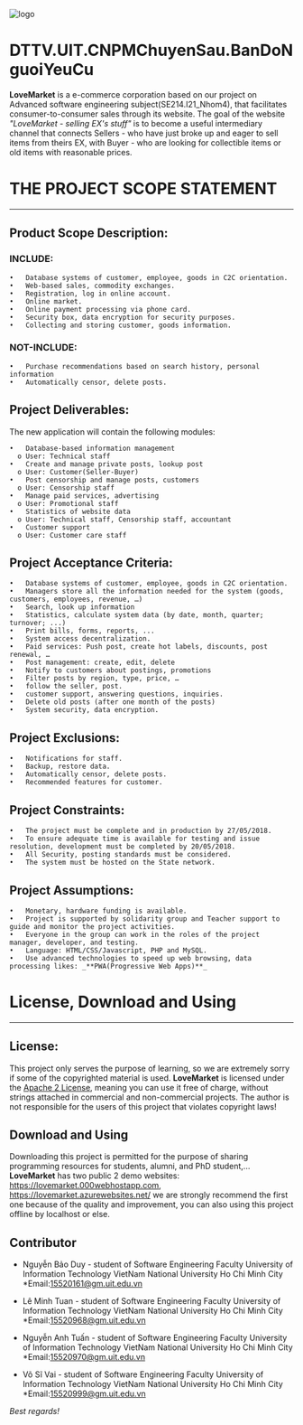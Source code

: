 ![logo](https://i.imgur.com/VYgScpq.png)
# DTTV.UIT.CNPMChuyenSau.BanDoNguoiYeuCu
**LoveMarket** is a e-commerce corporation based on our project on Advanced software engineering subject(SE214.I21_Nhom4), that facilitates consumer-to-consumer sales through its website. The goal of the website _"LoveMarket - selling EX's stuff"_ is to become a useful intermediary channel that connects Sellers - who have just broke up and eager to sell items from theirs EX, with Buyer - who are looking for collectible items or old items with reasonable prices.



# THE PROJECT SCOPE STATEMENT
-------------
 ## Product Scope Description:
  ### **INCLUDE:** 
    •	Database systems of customer, employee, goods in C2C orientation.
    •	Web-based sales, commodity exchanges.
    •	Registration, log in online account.
    •	Online market.
    •	Online payment processing via phone card.
    •	Security box, data encryption for security purposes.
    •	Collecting and storing customer, goods information.
    
  ### **NOT-INCLUDE:**
    •	Purchase recommendations based on search history, personal information
    •	Automatically censor, delete posts.
   
 ## Project Deliverables:
  The new application will contain the following modules:
  
    •	Database-based information management
      o	User: Technical staff
    •	Create and manage private posts, lookup post
      o	User: Customer(Seller-Buyer)
    •	Post censorship and manage posts, customers
      o	User: Censorship staff
    •	Manage paid services, advertising
      o	User: Promotional staff
    •	Statistics of website data
      o	User: Technical staff, Censorship staff, accountant
    •	Customer support
      o	User: Customer care staff
      
 ## Project Acceptance Criteria:
    •	Database systems of customer, employee, goods in C2C orientation.
    •	Managers store all the information needed for the system (goods, customers, employees, revenue, …)
    •	Search, look up information
    •	Statistics, calculate system data (by date, month, quarter; turnover; ...)
    •	Print bills, forms, reports, ...
    •	System access decentralization.
    •	Paid services: Push post, create hot labels, discounts, post renewal, …
    •	Post management: create, edit, delete
    •	Notify to customers about postings, promotions
    •	Filter posts by region, type, price, …
    •	follow the seller, post.
    •	customer support, answering questions, inquiries.
    •	Delete old posts (after one month of the posts)
    •	System security, data encryption.
    
 ## Project Exclusions:
    •	Notifications for staff.
    •	Backup, restore data.
    •	Automatically censor, delete posts.
    •	Recommended features for customer.

 ## Project Constraints:
    •	The project must be complete and in production by 27/05/2018. 
    •	To ensure adequate time is available for testing and issue resolution, development must be completed by 20/05/2018. 
    •	All Security, posting standards must be considered. 
    •	The system must be hosted on the State network. 

 ## Project Assumptions:
    •	Monetary, hardware funding is available.
    •	Project is supported by solidarity group and Teacher support to guide and monitor the project activities. 
    •	Everyone in the group can work in the roles of the project manager, developer, and testing.
    •	Language: HTML/CSS/Javascript, PHP and MySQL.
    •	Use advanced technologies to speed up web browsing, data processing likes: _**PWA(Progressive Web Apps)**_


# License, Download and Using
-------------
 ## License:
 This project only serves the purpose of learning, so we are extremely sorry if some of the copyrighted material is used.
**LoveMarket** is licensed under the [Apache 2 License](http://www.apache.org/licenses/LICENSE-2.0.html), meaning you can use it free of charge, without strings attached in commercial and non-commercial projects. The author is not responsible for the users of this project that violates copyright laws!

 ## Download and Using
Downloading this project is permitted for the purpose of sharing programming resources for students, alumni, and PhD student,... **LoveMarket** has two public 2 demo websites: https://lovemarket.000webhostapp.com, https://lovemarket.azurewebsites.net/ we are strongly recommend the first one because of the quality and improvement, you can also using this project offline by localhost or else.

 ## Contributor
* Nguyễn Bảo Duy - student of Software Engineering Faculty University of Information Technology VietNam National University Ho Chi Minh City *Email:15520161@gm.uit.edu.vn

* Lê Minh Tuan - student of Software Engineering Faculty University of Information Technology VietNam National University Ho Chi Minh City *Email:15520968@gm.uit.edu.vn

* Nguyễn Anh Tuấn - student of Software Engineering Faculty University of Information Technology VietNam National University Ho Chi Minh City *Email:15520970@gm.uit.edu.vn

* Võ Sĩ Vai - student of Software Engineering Faculty University of Information Technology VietNam National University Ho Chi Minh City *Email:15520999@gm.uit.edu.vn

_Best regards!_
